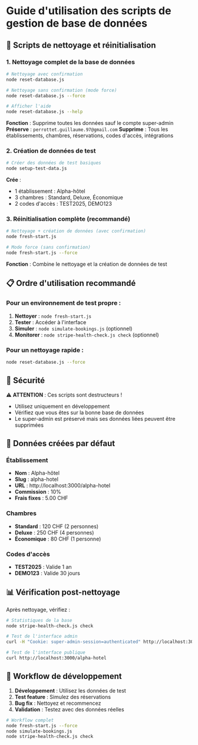 # Guide d'utilisation des scripts de gestion de base de données

## 🧹 Scripts de nettoyage et réinitialisation

### 1. Nettoyage complet de la base de données

```bash
# Nettoyage avec confirmation
node reset-database.js

# Nettoyage sans confirmation (mode force)
node reset-database.js --force

# Afficher l'aide
node reset-database.js --help
```

**Fonction** : Supprime toutes les données sauf le compte super-admin
**Préserve** : `perrottet.guillaume.97@gmail.com`
**Supprime** : Tous les établissements, chambres, réservations, codes d'accès, intégrations

### 2. Création de données de test

```bash
# Créer des données de test basiques
node setup-test-data.js
```

**Crée** :

- 1 établissement : Alpha-hôtel
- 3 chambres : Standard, Deluxe, Économique
- 2 codes d'accès : TEST2025, DEMO123

### 3. Réinitialisation complète (recommandé)

```bash
# Nettoyage + création de données (avec confirmation)
node fresh-start.js

# Mode force (sans confirmation)
node fresh-start.js --force
```

**Fonction** : Combine le nettoyage et la création de données de test

## 📋 Ordre d'utilisation recommandé

### Pour un environnement de test propre :

1. **Nettoyer** : `node fresh-start.js`
2. **Tester** : Accéder à l'interface
3. **Simuler** : `node simulate-bookings.js` (optionnel)
4. **Monitorer** : `node stripe-health-check.js check` (optionnel)

### Pour un nettoyage rapide :

```bash
node reset-database.js --force
```

## 🔐 Sécurité

⚠️ **ATTENTION** : Ces scripts sont destructeurs !

- Utilisez uniquement en développement
- Vérifiez que vous êtes sur la bonne base de données
- Le super-admin est préservé mais ses données liées peuvent être supprimées

## 🎯 Données créées par défaut

### Établissement

- **Nom** : Alpha-hôtel
- **Slug** : alpha-hotel
- **URL** : http://localhost:3000/alpha-hotel
- **Commission** : 10%
- **Frais fixes** : 5.00 CHF

### Chambres

- **Standard** : 120 CHF (2 personnes)
- **Deluxe** : 250 CHF (4 personnes)
- **Économique** : 80 CHF (1 personne)

### Codes d'accès

- **TEST2025** : Valide 1 an
- **DEMO123** : Valide 30 jours

## 📊 Vérification post-nettoyage

Après nettoyage, vérifiez :

```bash
# Statistiques de la base
node stripe-health-check.js check

# Test de l'interface admin
curl -H "Cookie: super-admin-session=authenticated" http://localhost:3000/api/admin/commissions

# Test de l'interface publique
curl http://localhost:3000/alpha-hotel
```

## 🔄 Workflow de développement

1. **Développement** : Utilisez les données de test
2. **Test feature** : Simulez des réservations
3. **Bug fix** : Nettoyez et recommencez
4. **Validation** : Testez avec des données réelles

```bash
# Workflow complet
node fresh-start.js --force
node simulate-bookings.js
node stripe-health-check.js check
```
